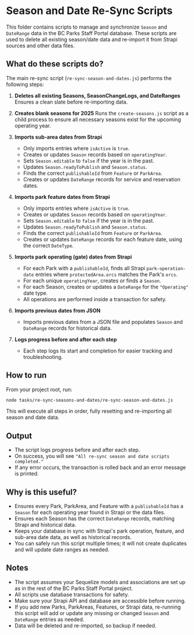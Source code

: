 # Season and Date Re-Sync Scripts

This folder contains scripts to manage and synchronize `Season` and `DateRange` data in the BC Parks Staff Portal database.
These scripts are used to delete all existing season/date data and re-import it from Strapi sources and other data files.

## What do these scripts do?

The main re-sync script (`re-sync-season-and-dates.js`) performs the following steps:

1. **Deletes all existing Seasons, SeasonChangeLogs, and DateRanges**
   Ensures a clean slate before re-importing data.

2. **Creates blank seasons for 2025**
   Runs the `create-seasons.js` script as a child process to ensure all necessary seasons exist for the upcoming operating year.

3. **Imports sub-area dates from Strapi**

   - Only imports entries where `isActive` is `true`.
   - Creates or updates `Season` records based on `operatingYear`.
   - Sets `Season.editable` to `false` if the year is in the past.
   - Updates `Season.readyToPublish` and `Season.status`.
   - Finds the correct `publishableId` from `Feature` or `ParkArea`.
   - Creates or updates `DateRange` records for service and reservation dates.

4. **Imports park feature dates from Strapi**

   - Only imports entries where `isActive` is `true`.
   - Creates or updates `Season` records based on `operatingYear`.
   - Sets `Season.editable` to `false` if the year is in the past.
   - Updates `Season.readyToPublish` and `Season.status`.
   - Finds the correct `publishableId` from `Feature` or `ParkArea`.
   - Creates or updates `DateRange` records for each feature date, using the correct `DateType`.

5. **Imports park operating (gate) dates from Strapi**

   - For each Park with a `publishableId`, finds all Strapi `park-operation-date` entries where `protectedArea.orcs` matches the Park's `orcs`.
   - For each unique `operatingYear`, creates or finds a `Season`.
   - For each Season, creates or updates a `DateRange` for the `"Operating"` date type.
   - All operations are performed inside a transaction for safety.

6. **Imports previous dates from JSON**

   - Imports previous dates from a JSON file and populates `Season` and `DateRange` records for historical data.

7. **Logs progress before and after each step**
   - Each step logs its start and completion for easier tracking and troubleshooting.

## How to run

From your project root, run:

```sh
node tasks/re-sync-seasons-and-dates/re-sync-season-and-dates.js
```

This will execute all steps in order, fully resetting and re-importing all season and date data.

## Output

- The script logs progress before and after each step.
- On success, you will see `"All re-sync season and date scripts completed."`
- If any error occurs, the transaction is rolled back and an error message is printed.

## Why is this useful?

- Ensures every Park, ParkArea, and Feature with a `publishableId` has a `Season` for each operating year found in Strapi or the data files.
- Ensures each Season has the correct `DateRange` records, matching Strapi and historical data.
- Keeps your database in sync with Strapi's park operation, feature, and sub-area date data, as well as historical records.
- You can safely run this script multiple times; it will not create duplicates and will update date ranges as needed.

## Notes

- The script assumes your Sequelize models and associations are set up as in the rest of the BC Parks Staff Portal project.
- All scripts use database transactions for safety.
- Make sure your Strapi API and database are accessible before running.
- If you add new Parks, ParkAreas, Features, or Strapi data, re-running this script will add or update any missing or changed `Season` and `DateRange` entries as needed.
- Data will be deleted and re-imported, so backup if needed.
